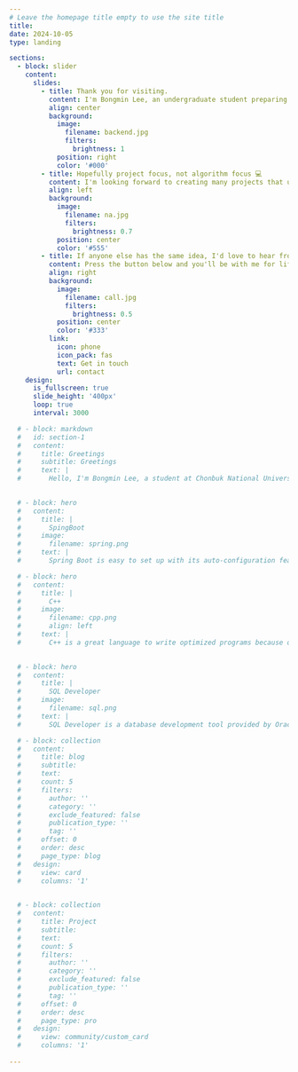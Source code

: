 ```yaml
---
# Leave the homepage title empty to use the site title
title:
date: 2024-10-05
type: landing

sections:
  - block: slider
    content:
      slides:
        - title: Thank you for visiting.
          content: I'm Bongmin Lee, an undergraduate student preparing to become a backend developer.
          align: center
          background:
            image:
              filename: backend.jpg
              filters:
                brightness: 1
            position: right
            color: '#000'
        - title: Hopefully project focus, not algorithm focus 💻
          content: I'm looking forward to creating many projects that utilize open source.
          align: left
          background:
            image:
              filename: na.jpg
              filters:
                brightness: 0.7
            position: center
            color: '#555'
        - title: If anyone else has the same idea, I'd love to hear from you.
          content: Press the button below and you'll be with me for life...
          align: right
          background:
            image:
              filename: call.jpg
              filters:
                brightness: 0.5
            position: center
            color: '#333'
          link:
            icon: phone
            icon_pack: fas
            text: Get in touch
            url: contact
    design:
      is_fullscreen: true
      slide_height: '400px'
      loop: true
      interval: 3000

  # - block: markdown
  #   id: section-1
  #   content:
  #     title: Greetings
  #     subtitle: Greetings
  #     text: |
  #       Hello, I'm Bongmin Lee, a student at Chonbuk National University. I am currently studying Spring Boot and networking, and my favorite language is C++. I apologize for not being able to upload the project code due to USB issue. I will upload them as soon as possible.
        

  # - block: hero
  #   content:
  #     title: |
  #       SpingBoot 
  #     image:
  #       filename: spring.png
  #     text: |
  #       Spring Boot is easy to set up with its auto-configuration features, easy to deploy with its built-in web server, and is well-suited for developing microservice architectures and supported by a large community.

  # - block: hero
  #   content:
  #     title: |
  #       C++ 
  #     image:
  #       filename: cpp.png
  #       align: left
  #     text: |
  #       C++ is a great language to write optimized programs because of its high performance and memory control.
          

  # - block: hero
  #   content:
  #     title: |
  #       SQL Developer
  #     image:
  #       filename: sql.png
  #     text: |
  #       SQL Developer is a database development tool provided by Oracle that makes it easy to work with SQL, PL/SQL. It provides the ability to run SQL queries, manage database objects, debugging features, and more, making it useful for database developers and administrators.

  # - block: collection
  #   content:
  #     title: blog
  #     subtitle:
  #     text:
  #     count: 5
  #     filters:
  #       author: ''
  #       category: ''
  #       exclude_featured: false
  #       publication_type: ''
  #       tag: ''
  #     offset: 0
  #     order: desc
  #     page_type: blog
  #   design:
  #     view: card
  #     columns: '1' 
          

  # - block: collection
  #   content:
  #     title: Project
  #     subtitle:
  #     text:
  #     count: 5
  #     filters:
  #       author: ''
  #       category: ''
  #       exclude_featured: false
  #       publication_type: ''
  #       tag: ''
  #     offset: 0
  #     order: desc
  #     page_type: pro
  #   design:
  #     view: community/custom_card
  #     columns: '1'
        
---
```

